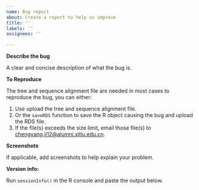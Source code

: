 ```yaml
---
name: Bug report
about: Create a report to help us improve
title: ''
labels: ''
assignees: ''

---
```


**Describe the bug**

A clear and concise description of what the bug is.

**To Reproduce**

The tree and sequence alignment file are needed in most cases to reproduce the bug, you can either:

1. Use upload the tree and sequence alignment file.
2. Or the `saveRDS` function to save the R object causing the bug and upload the RDS file.
3. If the file(s) exceeds the size limit, email those file(s) to chengyang.ji12@alumni.xjtlu.edu.cn.

**Screenshots**

If applicable, add screenshots to help explain your problem.

**Version info:**

Run `sessionInfo()` in the R console and paste the output below.
